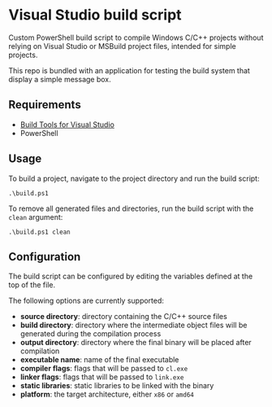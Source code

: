 # Visual Studio build script

Custom PowerShell build script to compile Windows C/C++ projects without relying on Visual Studio or MSBuild project files, intended for simple projects.

This repo is bundled with an application for testing the build system that display a simple message box.

## Requirements

- [Build Tools for Visual Studio](https://aka.ms/vs/17/release/vs_BuildTools.exe)
- PowerShell

## Usage

To build a project, navigate to the project directory and run the build script:

```
.\build.ps1
```

To remove all generated files and directories, run the build script with the `clean` argument:

```
.\build.ps1 clean
```

## Configuration

The build script can be configured by editing the variables defined at the top of the file.

The following options are currently supported:

- **source directory**: directory containing the C/C++ source files
- **build directory**: directory where the intermediate object files will be generated during the compilation process
- **output directory**: directory where the final binary will be placed after compilation
- **executable name**: name of the final executable
- **compiler flags**: flags that will be passed to `cl.exe`
- **linker flags**: flags that will be passed to `link.exe`
- **static libraries**: static libraries to be linked with the binary
- **platform**: the target architecture, either `x86` or `amd64`